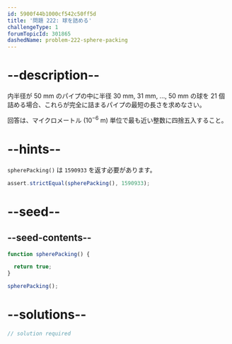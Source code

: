 ```yaml
---
id: 5900f44b1000cf542c50ff5d
title: '問題 222: 球を詰める'
challengeType: 1
forumTopicId: 301865
dashedName: problem-222-sphere-packing
---
```


# --description--

内半径が 50 mm のパイプの中に半径 30 mm, 31 mm, ..., 50 mm の球を 21 個詰める場合、これらが完全に詰まるパイプの最短の長さを求めなさい。

回答は、マイクロメートル (${10}^{-6}$ m) 単位で最も近い整数に四捨五入すること。

# --hints--

`spherePacking()` は `1590933` を返す必要があります。

```js
assert.strictEqual(spherePacking(), 1590933);
```

# --seed--

## --seed-contents--

```js
function spherePacking() {

  return true;
}

spherePacking();
```

# --solutions--

```js
// solution required
```
